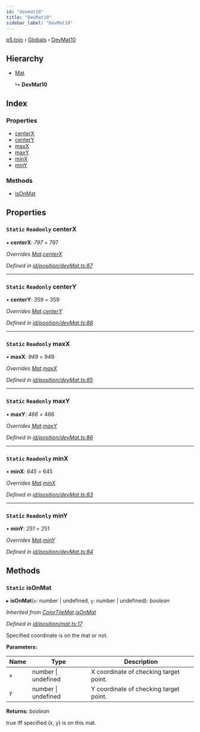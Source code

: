```yaml
---
id: "devmat10"
title: "DevMat10"
sidebar_label: "DevMat10"
---
```


[p5.toio](../index.md) › [Globals](../globals.md) › [DevMat10](devmat10.md)

## Hierarchy

* [Mat](mat.md)

  ↳ **DevMat10**

## Index

### Properties

* [centerX](devmat10.md#static-readonly-centerx)
* [centerY](devmat10.md#static-readonly-centery)
* [maxX](devmat10.md#static-readonly-maxx)
* [maxY](devmat10.md#static-readonly-maxy)
* [minX](devmat10.md#static-readonly-minx)
* [minY](devmat10.md#static-readonly-miny)

### Methods

* [isOnMat](devmat10.md#static-isonmat)

## Properties

### `Static` `Readonly` centerX

▪ **centerX**: *797* = 797

*Overrides [Mat](mat.md).[centerX](mat.md#static-protected-centerx)*

*Defined in [id/position/devMat.ts:87](https://github.com/tetunori/p5.toio/blob/0ed7381/src/id/position/devMat.ts#L87)*

___

### `Static` `Readonly` centerY

▪ **centerY**: *359* = 359

*Overrides [Mat](mat.md).[centerY](mat.md#static-protected-centery)*

*Defined in [id/position/devMat.ts:88](https://github.com/tetunori/p5.toio/blob/0ed7381/src/id/position/devMat.ts#L88)*

___

### `Static` `Readonly` maxX

▪ **maxX**: *949* = 949

*Overrides [Mat](mat.md).[maxX](mat.md#static-protected-maxx)*

*Defined in [id/position/devMat.ts:85](https://github.com/tetunori/p5.toio/blob/0ed7381/src/id/position/devMat.ts#L85)*

___

### `Static` `Readonly` maxY

▪ **maxY**: *466* = 466

*Overrides [Mat](mat.md).[maxY](mat.md#static-protected-maxy)*

*Defined in [id/position/devMat.ts:86](https://github.com/tetunori/p5.toio/blob/0ed7381/src/id/position/devMat.ts#L86)*

___

### `Static` `Readonly` minX

▪ **minX**: *645* = 645

*Overrides [Mat](mat.md).[minX](mat.md#static-protected-minx)*

*Defined in [id/position/devMat.ts:83](https://github.com/tetunori/p5.toio/blob/0ed7381/src/id/position/devMat.ts#L83)*

___

### `Static` `Readonly` minY

▪ **minY**: *251* = 251

*Overrides [Mat](mat.md).[minY](mat.md#static-protected-miny)*

*Defined in [id/position/devMat.ts:84](https://github.com/tetunori/p5.toio/blob/0ed7381/src/id/position/devMat.ts#L84)*

## Methods

### `Static` isOnMat

▸ **isOnMat**(`x`: number | undefined, `y`: number | undefined): *boolean*

*Inherited from [ColorTileMat](colortilemat.md).[isOnMat](colortilemat.md#static-isonmat)*

*Defined in [id/position/mat.ts:17](https://github.com/tetunori/p5.toio/blob/0ed7381/src/id/position/mat.ts#L17)*

Specified coordinate is on the mat or not.

**Parameters:**

Name | Type | Description |
------ | ------ | ------ |
`x` | number &#124; undefined | X coordinate of checking target point. |
`y` | number &#124; undefined | Y coordinate of checking target point.  |

**Returns:** *boolean*

true iff specified (x, y) is on this mat.
